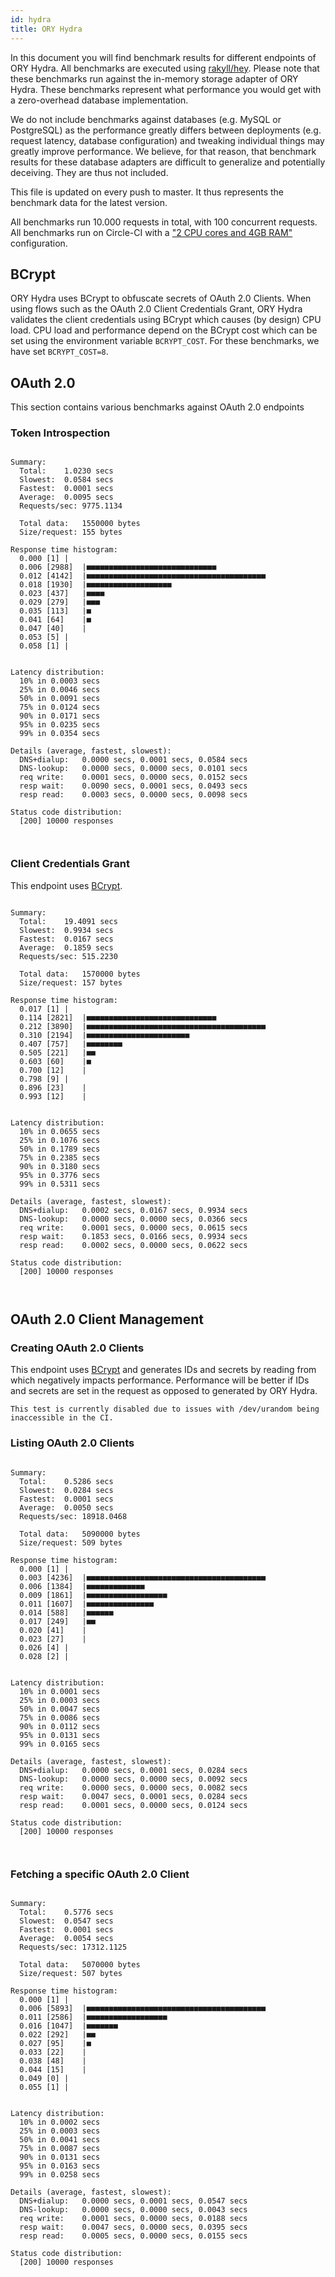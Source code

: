 ```yaml
---
id: hydra
title: ORY Hydra
---
```


In this document you will find benchmark results for different endpoints of ORY Hydra. All benchmarks are executed
using [rakyll/hey](https://github.com/rakyll/hey). Please note that these benchmarks run against the in-memory storage
adapter of ORY Hydra. These benchmarks represent what performance you would get with a zero-overhead database implementation.

We do not include benchmarks against databases (e.g. MySQL or PostgreSQL) as the performance greatly differs between
deployments (e.g. request latency, database configuration) and tweaking individual things may greatly improve performance.
We believe, for that reason, that benchmark results for these database adapters are difficult to generalize and potentially
deceiving. They are thus not included.

This file is updated on every push to master. It thus represents the benchmark data for the latest version.

All benchmarks run 10.000 requests in total, with 100 concurrent requests. All benchmarks run on Circle-CI with a
["2 CPU cores and 4GB RAM"](https://support.circleci.com/hc/en-us/articles/360000489307-Why-do-my-tests-take-longer-to-run-on-CircleCI-than-locally-)
configuration.

## BCrypt

ORY Hydra uses BCrypt to obfuscate secrets of OAuth 2.0 Clients. When using flows such as the OAuth 2.0 Client Credentials
Grant, ORY Hydra validates the client credentials using BCrypt which causes (by design) CPU load. CPU load and performance
depend on the BCrypt cost which can be set using the environment variable `BCRYPT_COST`. For these benchmarks,
we have set `BCRYPT_COST=8`.

## OAuth 2.0

This section contains various benchmarks against OAuth 2.0 endpoints

### Token Introspection

```

Summary:
  Total:	1.0230 secs
  Slowest:	0.0584 secs
  Fastest:	0.0001 secs
  Average:	0.0095 secs
  Requests/sec:	9775.1134
  
  Total data:	1550000 bytes
  Size/request:	155 bytes

Response time histogram:
  0.000 [1]	|
  0.006 [2988]	|■■■■■■■■■■■■■■■■■■■■■■■■■■■■■
  0.012 [4142]	|■■■■■■■■■■■■■■■■■■■■■■■■■■■■■■■■■■■■■■■■
  0.018 [1930]	|■■■■■■■■■■■■■■■■■■■
  0.023 [437]	|■■■■
  0.029 [279]	|■■■
  0.035 [113]	|■
  0.041 [64]	|■
  0.047 [40]	|
  0.053 [5]	|
  0.058 [1]	|


Latency distribution:
  10% in 0.0003 secs
  25% in 0.0046 secs
  50% in 0.0091 secs
  75% in 0.0124 secs
  90% in 0.0171 secs
  95% in 0.0235 secs
  99% in 0.0354 secs

Details (average, fastest, slowest):
  DNS+dialup:	0.0000 secs, 0.0001 secs, 0.0584 secs
  DNS-lookup:	0.0000 secs, 0.0000 secs, 0.0101 secs
  req write:	0.0001 secs, 0.0000 secs, 0.0152 secs
  resp wait:	0.0090 secs, 0.0001 secs, 0.0493 secs
  resp read:	0.0003 secs, 0.0000 secs, 0.0098 secs

Status code distribution:
  [200]	10000 responses



```

### Client Credentials Grant

This endpoint uses [BCrypt](#bcrypt).

```

Summary:
  Total:	19.4091 secs
  Slowest:	0.9934 secs
  Fastest:	0.0167 secs
  Average:	0.1859 secs
  Requests/sec:	515.2230
  
  Total data:	1570000 bytes
  Size/request:	157 bytes

Response time histogram:
  0.017 [1]	|
  0.114 [2821]	|■■■■■■■■■■■■■■■■■■■■■■■■■■■■■
  0.212 [3890]	|■■■■■■■■■■■■■■■■■■■■■■■■■■■■■■■■■■■■■■■■
  0.310 [2194]	|■■■■■■■■■■■■■■■■■■■■■■■
  0.407 [757]	|■■■■■■■■
  0.505 [221]	|■■
  0.603 [60]	|■
  0.700 [12]	|
  0.798 [9]	|
  0.896 [23]	|
  0.993 [12]	|


Latency distribution:
  10% in 0.0655 secs
  25% in 0.1076 secs
  50% in 0.1789 secs
  75% in 0.2385 secs
  90% in 0.3180 secs
  95% in 0.3776 secs
  99% in 0.5311 secs

Details (average, fastest, slowest):
  DNS+dialup:	0.0002 secs, 0.0167 secs, 0.9934 secs
  DNS-lookup:	0.0000 secs, 0.0000 secs, 0.0366 secs
  req write:	0.0001 secs, 0.0000 secs, 0.0615 secs
  resp wait:	0.1853 secs, 0.0166 secs, 0.9934 secs
  resp read:	0.0002 secs, 0.0000 secs, 0.0622 secs

Status code distribution:
  [200]	10000 responses



```

## OAuth 2.0 Client Management

### Creating OAuth 2.0 Clients

This endpoint uses [BCrypt](#bcrypt) and generates IDs and secrets by reading from  which negatively impacts
performance. Performance will be better if IDs and secrets are set in the request as opposed to generated by ORY Hydra.

```
This test is currently disabled due to issues with /dev/urandom being inaccessible in the CI.
```

### Listing OAuth 2.0 Clients

```

Summary:
  Total:	0.5286 secs
  Slowest:	0.0284 secs
  Fastest:	0.0001 secs
  Average:	0.0050 secs
  Requests/sec:	18918.0468
  
  Total data:	5090000 bytes
  Size/request:	509 bytes

Response time histogram:
  0.000 [1]	|
  0.003 [4236]	|■■■■■■■■■■■■■■■■■■■■■■■■■■■■■■■■■■■■■■■■
  0.006 [1384]	|■■■■■■■■■■■■■
  0.009 [1861]	|■■■■■■■■■■■■■■■■■■
  0.011 [1607]	|■■■■■■■■■■■■■■■
  0.014 [588]	|■■■■■■
  0.017 [249]	|■■
  0.020 [41]	|
  0.023 [27]	|
  0.026 [4]	|
  0.028 [2]	|


Latency distribution:
  10% in 0.0001 secs
  25% in 0.0003 secs
  50% in 0.0047 secs
  75% in 0.0086 secs
  90% in 0.0112 secs
  95% in 0.0131 secs
  99% in 0.0165 secs

Details (average, fastest, slowest):
  DNS+dialup:	0.0000 secs, 0.0001 secs, 0.0284 secs
  DNS-lookup:	0.0000 secs, 0.0000 secs, 0.0092 secs
  req write:	0.0000 secs, 0.0000 secs, 0.0082 secs
  resp wait:	0.0047 secs, 0.0001 secs, 0.0284 secs
  resp read:	0.0001 secs, 0.0000 secs, 0.0124 secs

Status code distribution:
  [200]	10000 responses



```

### Fetching a specific OAuth 2.0 Client

```

Summary:
  Total:	0.5776 secs
  Slowest:	0.0547 secs
  Fastest:	0.0001 secs
  Average:	0.0054 secs
  Requests/sec:	17312.1125
  
  Total data:	5070000 bytes
  Size/request:	507 bytes

Response time histogram:
  0.000 [1]	|
  0.006 [5893]	|■■■■■■■■■■■■■■■■■■■■■■■■■■■■■■■■■■■■■■■■
  0.011 [2586]	|■■■■■■■■■■■■■■■■■■
  0.016 [1047]	|■■■■■■■
  0.022 [292]	|■■
  0.027 [95]	|■
  0.033 [22]	|
  0.038 [48]	|
  0.044 [15]	|
  0.049 [0]	|
  0.055 [1]	|


Latency distribution:
  10% in 0.0002 secs
  25% in 0.0003 secs
  50% in 0.0041 secs
  75% in 0.0087 secs
  90% in 0.0131 secs
  95% in 0.0163 secs
  99% in 0.0258 secs

Details (average, fastest, slowest):
  DNS+dialup:	0.0000 secs, 0.0001 secs, 0.0547 secs
  DNS-lookup:	0.0000 secs, 0.0000 secs, 0.0043 secs
  req write:	0.0001 secs, 0.0000 secs, 0.0188 secs
  resp wait:	0.0047 secs, 0.0000 secs, 0.0395 secs
  resp read:	0.0005 secs, 0.0000 secs, 0.0155 secs

Status code distribution:
  [200]	10000 responses



```

